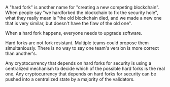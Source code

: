 A "hard fork" is another name for "creating a new competing blockchain". When people say "we hardforked the blockchain to fix the security hole", what they really mean is "the old blockchain died, and we made a new one that is very similar, but doesn't have the flaw of the old one".

When a hard fork happens, everyone needs to upgrade software.

Hard forks are not fork resistant. Multiple teams could propose them simultaniously. There is no way to say one team's version is more correct than another's.

Any cryptocurrency that depends on hard forks for security is using a centralized mechanism to decide which of the possible hard forks is the real one.
Any cryptocurrency that depends on hard forks for security can be pushed into a centralized state by a majority of the validators.
